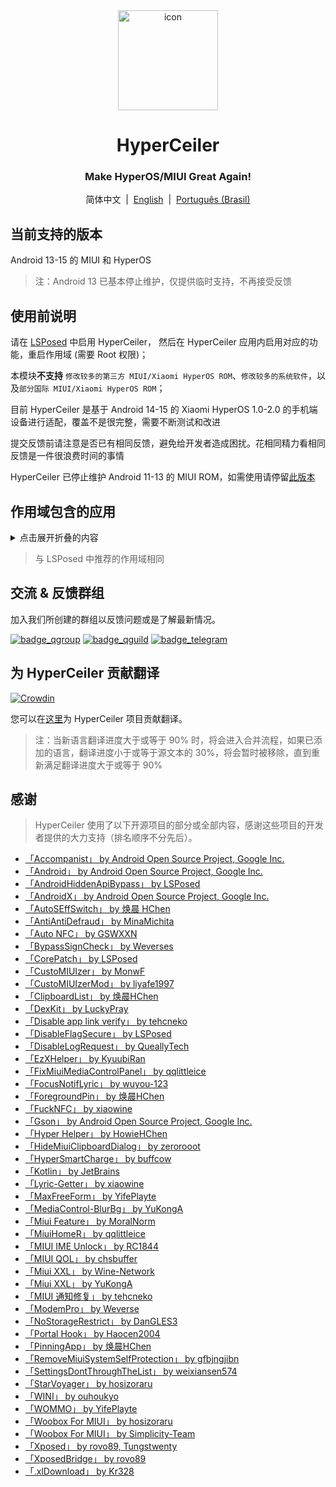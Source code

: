<div align="center">

<img src="/imgs/icon.png" width="160" height="160" style="display: block; margin: 0 auto;" alt="icon">

# HyperCeiler

### Make HyperOS/MIUI Great Again!

简体中文&nbsp;&nbsp;|&nbsp;&nbsp;[English](/README_en-US.md)&nbsp;&nbsp;|&nbsp;&nbsp;[Português (Brasil)](/README_pt-BR.md)

</div>

## 当前支持的版本

Android 13-15 的 MIUI 和 HyperOS

> 注：Android 13 已基本停止维护，仅提供临时支持，不再接受反馈

## 使用前说明

请在 [LSPosed](https://github.com/LSPosed/LSPosed/releases) 中启用 HyperCeiler， 然后在 HyperCeiler 应用内启用对应的功能，重启作用域 (需要 Root 权限)；

本模块<b>不支持</b> `修改较多的第三方 MIUI/Xiaomi HyperOS ROM`、`修改较多的系统软件`，以及`部分国际 MIUI/Xiaomi HyperOS ROM`；

目前 HyperCeiler 是基于 Android 14-15 的 Xiaomi HyperOS 1.0-2.0 的手机端设备进行适配，覆盖不是很完整，需要不断测试和改进

提交反馈前请注意是否已有相同反馈，避免给开发者造成困扰。花相同精力看相同反馈是一件很浪费时间的事情

HyperCeiler 已停止维护 Android 11-13 的 MIUI ROM，如需使用请停留[此版本](https://github.com/ReChronoRain/Cemiuiler/releases/tag/1.3.130)

## 作用域包含的应用

<details>
    <summary>点击展开折叠的内容</summary>

| 应用名                   | 包名                                 |
|:----------------------|:-----------------------------------|
| 系统框架                  | system                             |
| 系统界面                  | com.android.systemui               |
| 系统桌面                  | com.miui.home                      |
| 系统更新                  | com.android.updater                |
| Joyose                | com.xiaomi.joyose                  |
| 小米设置                  | com.xiaomi.misettings              |
| 安全服务 (手机管家、平板管家)      | com.miui.securitycenter            |
| 笔记                    | com.miui.notes                     |
| 壁纸                    | com.miui.miwallpaper               |
| 传送门                   | com.miui.contentextension          |
| 弹幕通知                  | com.xiaomi.barrage                 |
| 电话                    | com.android.incallui               |
| 电话服务                  | com.android.phone                  |
| 电量与性能                 | com.miui.powerkeeper               |
| 短信                    | com.android.mms                    |
| 截屏                    | com.miui.screenshot                |
| 日历                    | com.android.calendar               |
| 浏览器                   | com.android.browser                |
| 鲁班（MTB）               | com.xiaomi.mtb                     |
| 屏幕录制                  | com.miui.screenrecorder            |
| 权限管理服务                | com.lbe.security.miui              |
| 设置                    | com.android.settings               |
| 搜狗输入法小米版              | com.sohu.inputmethod.sogou.xiaomi  |
| 天气                    | com.miui.weather2                  |
| 互联互通服务 (投屏)           | com.milink.service                 |
| 外部存储设备                | com.android.externalstorage        |
| 息屏与锁屏编辑 (万象息屏)        | com.miui.aod                       |
| 文件管理                  | com.android.fileexplorer           |
| 系统服务组件                | com.miui.securityadd               |
| 下载管理                  | com.android.providers.downloads.ui |
| 下载管理程序                | com.android.providers.downloads    |
| 相册                    | com.miui.gallery                   |
| 小米创作                  | com.miui.creation                  |
| 小米互传                  | com.miui.mishare.connectivity      |
| 小米相册-编辑             | com.miui.mediaeditor               |
| 小米云服务                 | com.miui.cloudservice              |
| 小米智能卡                 | com.miui.tsmclient                 |
| 讯飞输入法小米版              | com.iflytek.inputmethod.miui       |
| 应用包管理组件               | com.miui.packageinstaller          |
| 应用商店                  | com.xiaomi.market                  |
| 智能助理                  | com.miui.personalassistant         |
| 主题商店 (主题壁纸、壁纸与个性化)    | com.android.thememanager           |
| 系统安全组件                | com.miui.guardprovider             |
| 相机                    | com.android.camera                 |
| 小爱翻译                  | com.xiaomi.aiasst.vision           |
| 小爱视觉                  | com.xiaomi.scanner                 |
| 小爱同学                  | com.miui.voiceassist               |
| NFC 服务                | com.android.nfc                    |
| 音质音效                  | com.miui.misound                   |
| 备份                    | com.miui.backup                    |
| 小米换机                  | com.miui.huanji                    |
| MiTrustService        | com.xiaomi.trustservice            |
| HTML 查看器                | com.android.htmlviewer             |
| 通话管理               | com.android.server.telecom         |
| 万能遥控                  | com.duokan.phone.remotecontroller  |
| Analytics                  | com.miui.analytics                 |
| 小米社区                 | com.xiaomi.vipaccount              |
| 语音唤醒              | com.miui.voicetrigger              |
| 录音机                      | com.android.soundrecorder          |
| LPA                        | com.miui.euicc                     |

</details>

> 与 LSPosed 中推荐的作用域相同

## 交流 & 反馈群组

加入我们所创建的群组以反馈问题或是了解最新情况。

[![badge_qgroup]][qgroup_url]
[![badge_qguild]][qguild_url]
[![badge_telegram]][telegram_url]

## 为 HyperCeiler 贡献翻译

[![Crowdin](https://badges.crowdin.net/cemiuiler/localized.svg)](https://crowdin.com/project/cemiuiler)

您可以在[这里](https://crwd.in/cemiuiler)为 HyperCeiler 项目贡献翻译。

> 注：当新语言翻译进度大于或等于 90% 时，将会进入合并流程，如果已添加的语言，翻译进度小于或等于源文本的 30%，将会暂时被移除，直到重新满足翻译进度大于或等于 90%

## 感谢

> HyperCeiler 使用了以下开源项目的部分或全部内容，感谢这些项目的开发者提供的大力支持（排名顺序不分先后）。

- [「Accompanist」 by Android Open Source Project, Google Inc.](https://google.github.io/accompanist)
- [「Android」 by Android Open Source Project, Google Inc.](https://source.android.google.cn/license)
- [「AndroidHiddenApiBypass」 by LSPosed](https://github.com/LSPosed/AndroidHiddenApiBypass)
- [「AndroidX」 by Android Open Source Project, Google Inc.](https://github.com/androidx/androidx)
- [「AutoSEffSwitch」 by 焕晨 HChen](https://github.com/HChenX/AutoSEffSwitch)
- [「AntiAntiDefraud」 by MinaMichita](https://github.com/MinaMichita/AntiAntiDefraud)
- [「Auto NFC」 by GSWXXN](https://github.com/GSWXXN/AutoNFC)
- [「BypassSignCheck」 by Weverses](https://github.com/Weverses/BypassSignCheck)
- [「CorePatch」 by LSPosed](https://github.com/LSPosed/CorePatch)
- [「CustoMIUIzer」 by MonwF](https://github.com/MonwF/customiuizer)
- [「CustoMIUIzerMod」 by liyafe1997](https://github.com/liyafe1997/CustoMIUIzerMod)
- [「ClipboardList」 by 焕晨HChen](https://github.com/HChenX/ClipboardList)
- [「DexKit」 by LuckyPray](https://github.com/LuckyPray/DexKit)
- [「Disable app link verify」 by tehcneko](https://github.com/Xposed-Modules-Repo/io.github.tehcneko.applinkverify)
- [「DisableFlagSecure」 by LSPosed](https://github.com/LSPosed/DisableFlagSecure)
- [「DisableLogRequest」 by QueallyTech](https://github.com/QueallyTech/DisableLogRequest)
- [「EzXHelper」 by KyuubiRan](https://github.com/KyuubiRan/EzXHelper)
- [「FixMiuiMediaControlPanel」 by qqlittleice](https://github.com/qqlittleice/FixMiuiMediaControlPanel)
- [「FocusNotifLyric」 by wuyou-123](https://github.com/wuyou-123/FocusNotifLyric)
- [「ForegroundPin」 by 焕晨HChen](https://github.com/HChenX/ForegroundPin)
- [「FuckNFC」 by xiaowine](https://github.com/xiaowine/FuckNFC)
- [「Gson」 by Android Open Source Project, Google Inc.](https://github.com/google/gson)
- [「Hyper Helper」 by HowieHChen](https://github.com/HowieHChen/XiaomiHelper)
- [「HideMiuiClipboardDialog」 by zerorooot](https://github.com/zerorooot/HideMiuiClipboardDialog)
- [「HyperSmartCharge」 by buffcow](https://github.com/buffcow/HyperSmartCharge)
- [「Kotlin」 by JetBrains](https://github.com/JetBrains/kotlin)
- [「Lyric-Getter」 by xiaowine](https://github.com/xiaowine/Lyric-Getter)
- [「MaxFreeForm」 by YifePlayte](https://github.com/YifePlayte/MaxFreeForm)
- [「MediaControl-BlurBg」 by YuKongA](https://github.com/YuKongA/MediaControl-BlurBg)
- [「Miui Feature」 by MoralNorm](https://github.com/moralnorm/miui_feature)
- [「MiuiHomeR」 by qqlittleice](https://github.com/qqlittleice/MiuiHome_R)
- [「MIUI IME Unlock」 by RC1844](https://github.com/RC1844/MIUI_IME_Unlock)
- [「MIUI QOL」 by chsbuffer](https://github.com/chsbuffer/MIUIQOL)
- [「Miui XXL」 by Wine-Network](https://github.com/Wine-Network/Miui_XXL)
- [「Miui XXL」 by YuKongA](https://github.com/YuKongA/Miui_XXL)
- [「MIUI 通知修复」 by tehcneko](https://github.com/Xposed-Modules-Repo/io.github.tehcneko.miuinotificationfix)
- [「ModemPro」 by Weverse](https://github.com/Weverses/ModemPro)
- [「NoStorageRestrict」 by DanGLES3](https://github.com/Xposed-Modules-Repo/com.github.dan.nostoragerestrict)
- [「Portal Hook」 by Haocen2004](https://github.com/Haocen2004/PortalHook)
- [「PinningApp」 by 焕晨HChen](https://github.com/HChenX/PinningApp)
- [「RemoveMiuiSystemSelfProtection」 by gfbjngjibn](https://github.com/gfbjngjibn/RemoveMiuiSystemSelfProtection)
- [「SettingsDontThroughTheList」 by weixiansen574](https://github.com/weixiansen574/settingsdontthroughthelist)
- [「StarVoyager」 by hosizoraru](https://github.com/hosizoraru/StarVoyager)
- [「WINI」 by ouhoukyo](https://github.com/ouhoukyo/WINI)
- [「WOMMO」 by YifePlayte](https://github.com/YifePlayte/WOMMO)
- [「Woobox For MIUI」 by hosizoraru](https://github.com/hosizoraru/WooBoxForMIUI)
- [「Woobox For MIUI」 by Simplicity-Team](https://github.com/Simplicity-Team/WooBoxForMIUI)
- [「Xposed」 by rovo89, Tungstwenty](https://github.com/rovo89/XposedBridge)
- [「XposedBridge」 by rovo89](https://github.com/rovo89/XposedBridge)
- [「.xlDownload」 by Kr328](https://github.com/Kr328/.xlDownload)

[qgroup_url]: https://jq.qq.com/?_wv=1027&k=TedCJq8V

[badge_qgroup]: https://img.shields.io/badge/QQ-群组-4DB8FF?style=for-the-badge&logo=tencentqq

[qguild_url]: https://pd.qq.com/s/35ooe0ssj

[badge_qguild]: https://img.shields.io/badge/QQ-频道-4991D3?style=for-the-badge&logo=tencentqq

[telegram_url]: https://t.me/cemiuiler

[badge_telegram]: https://img.shields.io/badge/dynamic/json?style=for-the-badge&color=2CA5E0&label=Telegram&logo=telegram&query=%24.data.totalSubs&url=https%3A%2F%2Fapi.spencerwoo.com%2Fsubstats%2F%3Fsource%3Dtelegram%26queryKey%3Dcemiuiler
